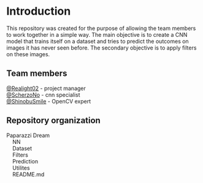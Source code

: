 # Introduction
This repository was created for the purpose of allowing the team members to work together in a simple way. The main objective is to create a CNN model that trains itself on a dataset and tries to predict the outcomes on images it has never seen before. The secondary objective is to apply filters on these images.

## Team members
[@Realight02](https://github.com/ReaLight02) - project manager <br>
[@ScherzoNo](https://github.com/ScherzoNo) - cnn specialist <br>
[@ShinobuSmile](https://github.com/ShinobuSmile) - OpenCV expert <br>

## Repository organization
Paparazzi Dream <br>
&nbsp;&nbsp;&nbsp;&nbsp;NN <br>
&nbsp;&nbsp;&nbsp;&nbsp;Dataset <br>
&nbsp;&nbsp;&nbsp;&nbsp;Filters <br>
&nbsp;&nbsp;&nbsp;&nbsp;Prediction <br>
&nbsp;&nbsp;&nbsp;&nbsp;Utilites <br>
&nbsp;&nbsp;&nbsp;&nbsp;README.md <br>

